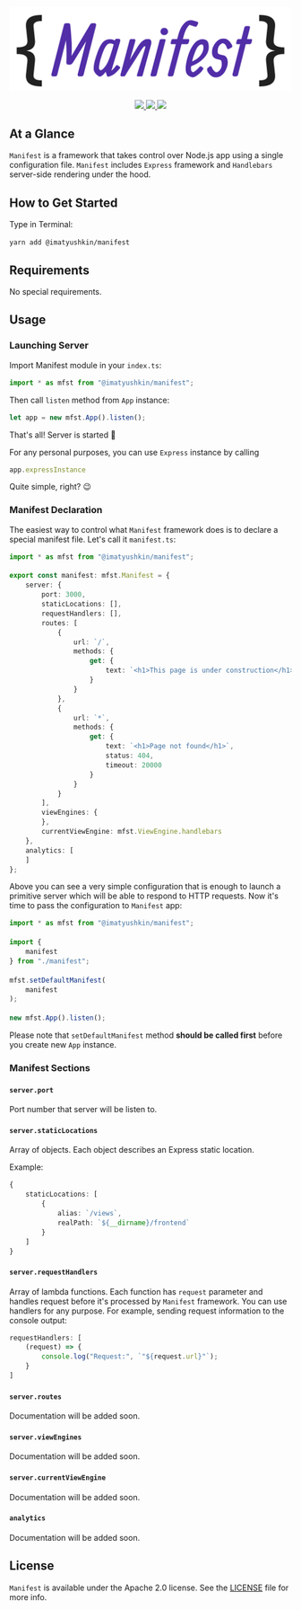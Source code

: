 <p align="center">
    <img src="images/logo.png" alt="Manifest" title="Manifest">
</p>

<p align="center">
    <a href="https://http://www.android.com">
        <img src="https://img.shields.io/badge/Created for-Node.js-teal.svg?style=flat">
    </a>
    <a href="https://http://www.android.com">
        <img src="https://img.shields.io/badge/Written in-TypeScript-purple.svg?style=flat">
    </a>
    <a href="https://tldrlegal.com/license/apache-license-2.0-(apache-2.0)">
        <img src="https://img.shields.io/badge/License-Apache 2.0-blue.svg?style=flat">
    </a>
</p>

## At a Glance

`Manifest` is a framework that takes control over Node.js app using a single configuration file. `Manifest` includes `Express` framework and `Handlebars` server-side rendering under the hood.

## How to Get Started

Type in Terminal:

`yarn add @imatyushkin/manifest`

## Requirements

No special requirements.

## Usage

### Launching Server

Import Manifest module in your `index.ts`:

```typescript
import * as mfst from "@imatyushkin/manifest";
```

Then call `listen` method from `App` instance:

```typescript
let app = new mfst.App().listen();
```

That's all! Server is started 🚀

For any personal purposes, you can use `Express` instance by calling

```typescript
app.expressInstance
```

Quite simple, right? 😉

### Manifest Declaration

The easiest way to control what `Manifest` framework does is to declare a special manifest file. Let's call it `manifest.ts`:

```typescript
import * as mfst from "@imatyushkin/manifest";

export const manifest: mfst.Manifest = {
	server: {
		port: 3000,
		staticLocations: [],
		requestHandlers: [],
		routes: [
			{
				url: `/`,
				methods: {
					get: {
						text: `<h1>This page is under construction</h1>`,
					}
				}
			},
			{
				url: `*`,
				methods: {
					get: {
						text: `<h1>Page not found</h1>`,
						status: 404,
						timeout: 20000
					}
				}
			}
		],
		viewEngines: {
		},
		currentViewEngine: mfst.ViewEngine.handlebars
	},
	analytics: [
	]
};
```

Above you can see a very simple configuration that is enough to launch a primitive server which will be able to respond to HTTP requests. Now it's time to pass the configuration to `Manifest` app:

```typescript
import * as mfst from "@imatyushkin/manifest";

import {
	manifest
} from "./manifest";

mfst.setDefaultManifest(
	manifest
);

new mfst.App().listen();
```

Please note that `setDefaultManifest` method **should be called first** before you create new `App` instance.

### Manifest Sections

#### `server.port`

Port number that server will be listen to.

#### `server.staticLocations`

Array of objects. Each object describes an Express static location.

Example:

```typescript
{
	staticLocations: [
		{
			alias: `/views`,
			realPath: `${__dirname}/frontend`
		}
	]
}
```

#### `server.requestHandlers`

Array of lambda functions. Each function has `request` parameter and handles request before it's processed by `Manifest` framework. You can use handlers for any purpose. For example, sending request information to the console output:

```typescript
requestHandlers: [
	(request) => {
		console.log("Request:", `"${request.url}"`);
	}
]
```

#### `server.routes`

Documentation will be added soon.

#### `server.viewEngines`

Documentation will be added soon.

#### `server.currentViewEngine`

Documentation will be added soon.

#### `analytics`

Documentation will be added soon.

## License

`Manifest` is available under the Apache 2.0 license. See the [LICENSE](./LICENSE) file for more info.
